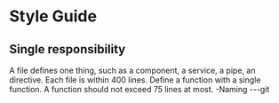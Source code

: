 Style Guide
====
Single responsibility
---
A file defines one thing, such as a component, a service, a pipe, an directive.
Each file is within 400 lines.
Define a function with a single function.
A function should not exceed 75 lines at most.
-Naming
---git

